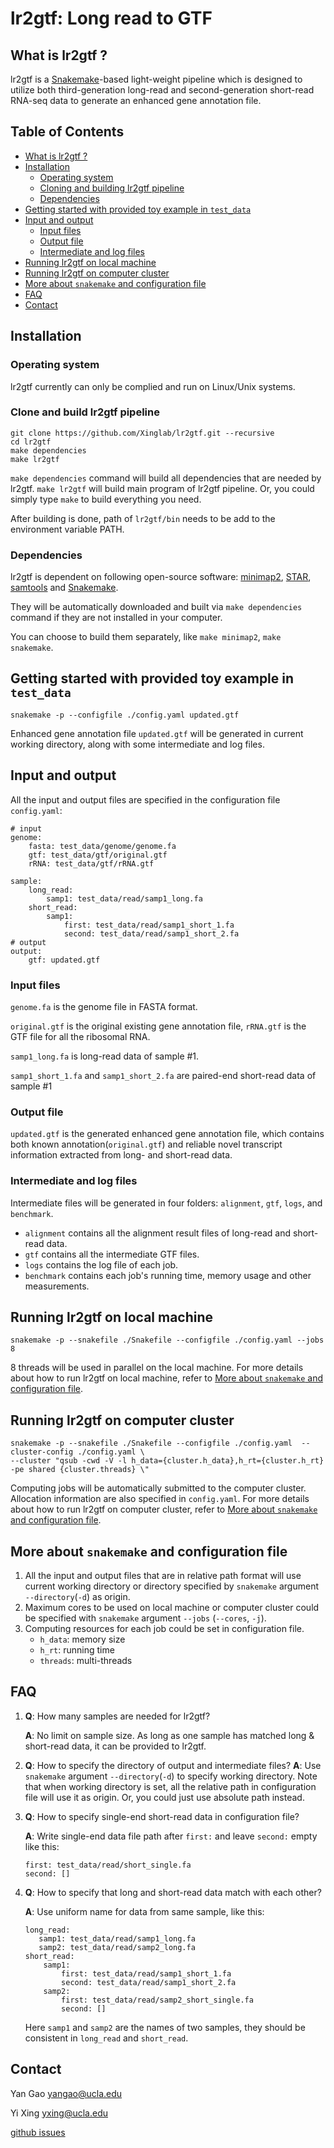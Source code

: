 # lr2gtf: Long read to GTF
## <a name="lr2gtf"></a>What is lr2gtf ?
lr2gtf is a [Snakemake](https://snakemake.readthedocs.io/en/stable/)-based light-weight pipeline which is designed to utilize both third-generation long-read and second-generation short-read RNA-seq data to generate an enhanced gene annotation file.


## Table of Contents

- [What is lr2gtf ?](#lr2gtf)
- [Installation](#install)
  - [Operating system](#os)
  - [Cloning and building lr2gtf pipeline](#build)
  - [Dependencies](#depen)
- [Getting started with provided toy example in `test_data`](#start)
- [Input and output](#input_output)
  - [Input files](#input)
  - [Output file](#output)
  - [Intermediate and log files](#intermediate)
- [Running lr2gtf on local machine](#local)
- [Running lr2gtf on computer cluster](#cluster)
- [More about `snakemake` and configuration file](#snakemake)
- [FAQ](#FAQ)
- [Contact](#contact)


## <a name="install"></a>Installation
### <a name="os"></a>Operating system
lr2gtf currently can only be complied and run on Linux/Unix systems.

### <a name="build"></a>Clone and build lr2gtf pipeline
```
git clone https://github.com/Xinglab/lr2gtf.git --recursive
cd lr2gtf
make dependencies
make lr2gtf
```
`make dependencies` command will build all dependencies that are needed by lr2gtf. `make lr2gtf` will build main program of lr2gtf pipeline. Or, you could simply type `make` to build everything you need.

After building is done, path of `lr2gtf/bin` needs to be add to the environment variable PATH.

### <a name="depen"></a>Dependencies 
lr2gtf is dependent on following open-source software: [minimap2](https://github.com/lh3/minimap2), [STAR](https://github.com/alexdobin/STAR), [samtools](https://github.com/samtools/samtools) and [Snakemake](https://snakemake.readthedocs.io/en/stable/).

They will be automatically downloaded and built via `make dependencies` command if they are not installed in your computer.

You can choose to build them separately, like `make minimap2`, `make snakemake`.


## <a name="start"></a>Getting started with provided toy example in `test_data`
```
snakemake -p --configfile ./config.yaml updated.gtf
``` 
Enhanced gene annotation file `updated.gtf` will be generated in current working directory, along with some intermediate and log files.

## <a name="input_output"></a>Input and output
All the input and output files are specified in the configuration file `config.yaml`: 
```
# input
genome:
    fasta: test_data/genome/genome.fa
    gtf: test_data/gtf/original.gtf
    rRNA: test_data/gtf/rRNA.gtf

sample:
    long_read:
        samp1: test_data/read/samp1_long.fa
    short_read:
        samp1:
            first: test_data/read/samp1_short_1.fa
            second: test_data/read/samp1_short_2.fa
# output
output:
    gtf: updated.gtf 
```

### <a name="input"></a>Input files
`genome.fa` is the genome file in FASTA format.

`original.gtf` is the original existing gene annotation file, `rRNA.gtf` is the GTF file for all the ribosomal RNA.

`samp1_long.fa` is long-read data of sample #1.
 
`samp1_short_1.fa` and `samp1_short_2.fa` are paired-end short-read data of sample #1 

### <a name="output"></a>Output file
`updated.gtf` is the generated enhanced gene annotation file, which contains both known annotation(`original.gtf`) and reliable novel transcript information extracted from long- and short-read data.

### <a name="intermediate"></a>Intermediate and log files
Intermediate files will be generated in four folders: `alignment`, `gtf`, `logs`, and `benchmark`.
* `alignment` contains all the alignment result files of long-read and short-read data.
* `gtf` contains all the intermediate GTF files.
* `logs` contains the log file of each job.
* `benchmark` contains each job's running time, memory usage and other measurements.

## <a name="local"></a>Running lr2gtf on local machine
`snakemake -p --snakefile ./Snakefile --configfile ./config.yaml --jobs 8`

8 threads will be used in parallel on the local machine. For more details about how to run lr2gtf on local machine, refer to [More about `snakemake` and configuration file](#snakemake).

 
## <a name="cluster"></a>Running lr2gtf on computer cluster
```
snakemake -p --snakefile ./Snakefile --configfile ./config.yaml  --cluster-config ./config.yaml \
--cluster "qsub -cwd -V -l h_data={cluster.h_data},h_rt={cluster.h_rt} -pe shared {cluster.threads} \"
```
Computing jobs will be automatically submitted to the computer cluster. Allocation information are also specified in `config.yaml`. For more details about how to run lr2gtf on computer cluster, refer to [More about `snakemake` and configuration file](#snakemake).   

## <a name="snakemake"></a>More about `snakemake` and configuration file
1. All the input and output files that are in relative path format will use current working directory or directory specified by `snakemake` argument `--directory`(`-d`) as origin.
2. Maximum cores to be used on local machine or computer cluster could be specified with `snakemake` argument `--jobs` (`--cores`, `-j`).
3. Computing resources for each job could be set in configuration file. 
    * `h_data`: memory size
    * `h_rt`: running time
    * `threads`: multi-threads

## <a name="FAQ"></a>FAQ

1. **Q**: How many samples are needed for lr2gtf?

   **A**: No limit on sample size. As long as one sample has matched long & short-read data, it can be provided to lr2gtf.

2. **Q**: How to specify the directory of output and intermediate files?
   **A**: Use `snakemake` argument `--directory`(`-d`) to specify working directory. Note that when working directory is set, all the relative path in configuration file will use it as origin. Or, you could just use absolute path instead.
   
3. **Q**: How to specify single-end short-read data in configuration file?

   **A**: Write single-end data file path after `first:` and leave `second:` empty like this:
   ```
   first: test_data/read/short_single.fa
   second: []
   ```
   
4. **Q**: How to specify that long and short-read data match with each other?

   **A**: Use uniform name for data from same sample, like this:
   ```
   long_read:
      samp1: test_data/read/samp1_long.fa
      samp2: test_data/read/samp2_long.fa
   short_read:
       samp1:
           first: test_data/read/samp1_short_1.fa
           second: test_data/read/samp1_short_2.fa
       samp2:
           first: test_data/read/samp2_short_single.fa
           second: []
   ```
   Here `samp1` and `samp2` are the names of two samples, they should be consistent in `long_read` and `short_read`. 


## <a name="contact"></a>Contact
Yan Gao yangao@ucla.edu

Yi Xing yxing@ucla.edu

[github issues](https://github.com/Xinglab/lr2gtf/issues)

  
